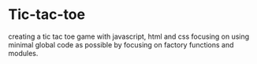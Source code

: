 # Tic-tac-toe

creating a tic tac toe game with javascript, html and css focusing on  using minimal global code as possible by focusing on factory functions and modules.